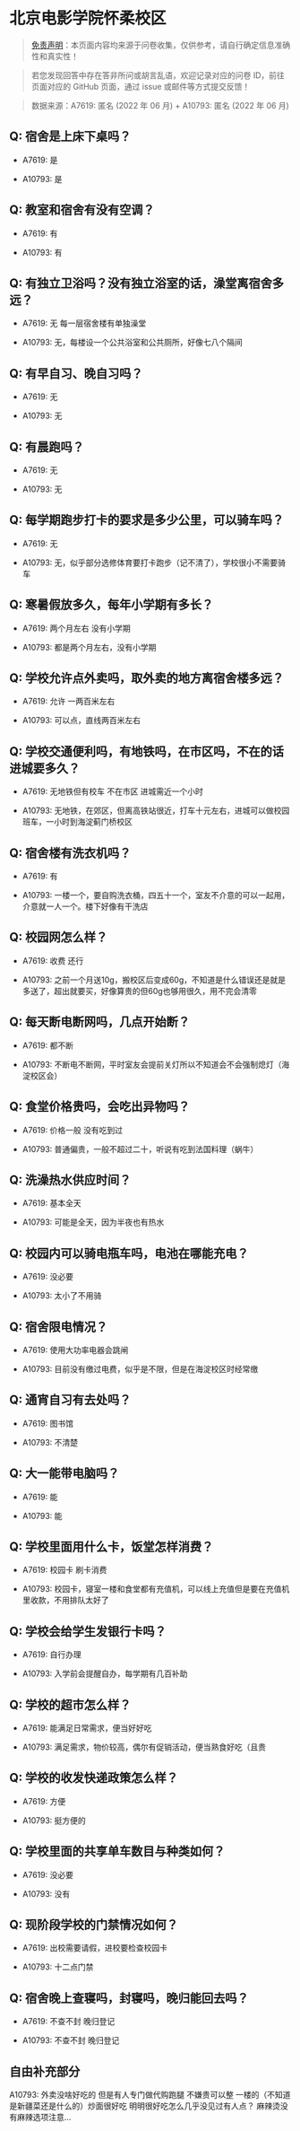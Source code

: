 # 北京电影学院怀柔校区

> [免责声明](https://colleges.chat/#_3)：本页面内容均来源于问卷收集，仅供参考，请自行确定信息准确性和真实性！

> 若您发现回答中存在答非所问或胡言乱语，欢迎记录对应的问卷 ID，前往页面对应的 GitHub 页面，通过 issue 或邮件等方式提交反馈！

> 数据来源：A7619: 匿名 (2022 年 06 月) + A10793: 匿名 (2022 年 06 月)

## Q: 宿舍是上床下桌吗？

- A7619: 是

- A10793: 是

## Q: 教室和宿舍有没有空调？

- A7619: 有

- A10793: 有

## Q: 有独立卫浴吗？没有独立浴室的话，澡堂离宿舍多远？

- A7619: 无 每一层宿舍楼有单独澡堂

- A10793: 无，每楼设一个公共浴室和公共厕所，好像七八个隔间

## Q: 有早自习、晚自习吗？

- A7619: 无

- A10793: 无

## Q: 有晨跑吗？

- A7619: 无

- A10793: 无

## Q: 每学期跑步打卡的要求是多少公里，可以骑车吗？

- A7619: 无

- A10793: 无，似乎部分选修体育要打卡跑步（记不清了），学校很小不需要骑车

## Q: 寒暑假放多久，每年小学期有多长？

- A7619: 两个月左右 没有小学期

- A10793: 都是两个月左右，没有小学期

## Q: 学校允许点外卖吗，取外卖的地方离宿舍楼多远？

- A7619: 允许 一两百米左右

- A10793: 可以点，直线两百米左右

## Q: 学校交通便利吗，有地铁吗，在市区吗，不在的话进城要多久？

- A7619: 无地铁但有校车 不在市区 进城需近一个小时

- A10793: 无地铁，在郊区，但离高铁站很近，打车十元左右，进城可以做校园班车，一小时到海淀蓟门桥校区

## Q: 宿舍楼有洗衣机吗？

- A7619: 有

- A10793: 一楼一个，要自购洗衣桶，四五十一个，室友不介意的可以一起用，介意就一人一个。楼下好像有干洗店

## Q: 校园网怎么样？

- A7619: 收费 还行

- A10793: 之前一个月送10g，搬校区后变成60g，不知道是什么错误还是就是多送了，超出就要买，好像算贵的但60g也够用很久，用不完会清零

## Q: 每天断电断网吗，几点开始断？

- A7619: 都不断

- A10793: 不断电不断网，平时室友会提前关灯所以不知道会不会强制熄灯（海淀校区会）

## Q: 食堂价格贵吗，会吃出异物吗？

- A7619: 价格一般 没有吃到过

- A10793: 普通偏贵，一般不超过二十，听说有吃到法国料理（蜗牛）

## Q: 洗澡热水供应时间？

- A7619: 基本全天

- A10793: 可能是全天，因为半夜也有热水

## Q: 校园内可以骑电瓶车吗，电池在哪能充电？

- A7619: 没必要

- A10793: 太小了不用骑

## Q: 宿舍限电情况？

- A7619: 使用大功率电器会跳闸

- A10793: 目前没有缴过电费，似乎是不限，但是在海淀校区时经常缴

## Q: 通宵自习有去处吗？

- A7619: 图书馆

- A10793: 不清楚

## Q: 大一能带电脑吗？

- A7619: 能

- A10793: 能

## Q: 学校里面用什么卡，饭堂怎样消费？

- A7619: 校园卡 刷卡消费

- A10793: 校园卡，寝室一楼和食堂都有充值机，可以线上充值但是要在充值机里收款，不用排队太好了

## Q: 学校会给学生发银行卡吗？

- A7619: 自行办理

- A10793: 入学前会提醒自办，每学期有几百补助

## Q: 学校的超市怎么样？

- A7619: 能满足日常需求，便当好好吃

- A10793: 满足需求，物价较高，偶尔有促销活动，便当熟食好吃（且贵

## Q: 学校的收发快递政策怎么样？

- A7619: 方便

- A10793: 挺方便的

## Q: 学校里面的共享单车数目与种类如何？

- A7619: 没必要

- A10793: 没有

## Q: 现阶段学校的门禁情况如何？

- A7619: 出校需要请假，进校要检查校园卡

- A10793: 十二点门禁

## Q: 宿舍晚上查寝吗，封寝吗，晚归能回去吗？

- A7619: 不查不封 晚归登记

- A10793: 不查不封 晚归登记

## 自由补充部分

A10793: 外卖没啥好吃的 但是有人专门做代购跑腿 不嫌贵可以整 一楼的（不知道是新疆菜还是什么的）炒面很好吃 明明很好吃怎么几乎没见过有人点？ 麻辣烫没有麻辣选项注意…